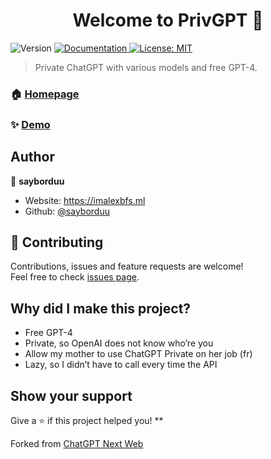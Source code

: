 <h1 align="center">Welcome to PrivGPT 👋</h1>
<p>
  <img alt="Version" src="https://img.shields.io/badge/version-20230613-blue.svg?cacheSeconds=2592000" />
  <a href="https://gpt.imalexbfs.ml/docs" target="_blank">
    <img alt="Documentation" src="https://img.shields.io/badge/documentation-yes-brightgreen.svg" />
  </a>
  <a href="#" target="_blank">
    <img alt="License: MIT" src="https://img.shields.io/badge/License-MIT-yellow.svg" />
  </a>
</p>

> Private ChatGPT with various models and free GPT-4.

### 🏠 [Homepage](https://gpt.imalexbfs.ml)

### ✨ [Demo](https://gpt.imalexbfs.ml)

## Author

👤 **sayborduu**

* Website: https://imalexbfs.ml
* Github: [@sayborduu](https://github.com/sayborduu)

## 🤝 Contributing

Contributions, issues and feature requests are welcome!<br />Feel free to check [issues page](https://github.com/sayborduu/privgpt/issues). 

## Why did I make this project?
- Free GPT-4
- Private, so OpenAI does not know who’re you
- Allow my mother to use ChatGPT Private on her job (fr)
- Lazy, so I didn’t have to call every time the API

## Show your support

Give a ⭐️ if this project helped you!
**

Forked from [ChatGPT Next Web](https://github.com/Yidadaa/ChatGPT-Next-Web)
